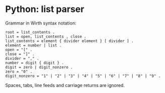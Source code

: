 # Python: list parser

Grammar in Wirth syntax notation:

```
root = list_contents .
list = open, list_contents , close .
list_contents = element { divider element } [ divider ] .
element = number | list .
open = "[" .
close = "]" .
divider = "," .
number = digit { digit } .
digit = zero | digit_nonzero .
zero = "0" .
digit_nonzero = "1" | "2" | "3" | "4" | "5" | "6" | "7" | "8" | "9" .
```

Spaces, tabs, line feeds and carriage returns are ignored.
